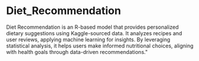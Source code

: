 # Diet_Recommendation
Diet Recommendation is an R-based model that provides personalized dietary suggestions using Kaggle-sourced data. It analyzes recipes and user reviews, applying machine learning for insights. By leveraging statistical analysis, it helps users make informed nutritional choices, aligning with health goals through data-driven recommendations."
